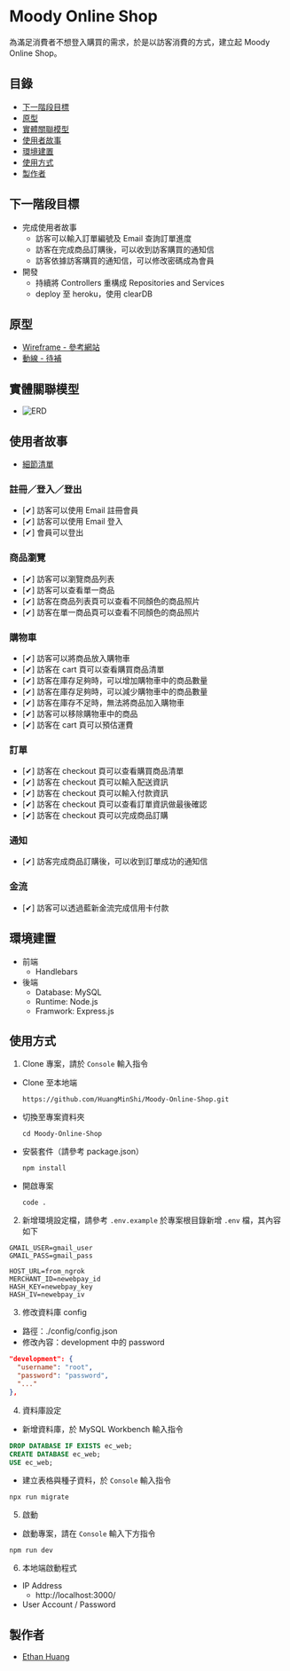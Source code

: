 # Moody Online Shop
為滿足消費者不想登入購買的需求，於是以訪客消費的方式，建立起 Moody Online Shop。

## 目錄
- [下一階段目標](#下一階段目標)
- [原型](#原型)
- [實體關聯模型](#實體關聯模型)
- [使用者故事](#使用者故事)
- [環境建置](#環境建置)
- [使用方式](#使用方式)
- [製作者](#製作者)

## 下一階段目標
* 完成使用者故事
  * 訪客可以輸入訂單編號及 Email 查詢訂單進度
  * 訪客在完成商品訂購後，可以收到訪客購買的通知信
  * 訪客依據訪客購買的通知信，可以修改密碼成為會員
* 開發
  * 持續將 Controllers 重構成 Repositories and Services
  * deploy 至 heroku，使用 clearDB

## 原型
* [Wireframe - 參考網站](https://klf-shopping.com/burton/men/apparel-accessories/jackets-outerwear.html)
* [動線 - 待補](#)

## 實體關聯模型
* ![ERD](./public/images/ec_web_Ethan_20191220)

## 使用者故事

* [細節清單](https://docs.google.com/spreadsheets/d/17A2yMwOYG7XeAdrV8trydgnE32LchVNWxaAVCoWyoOw/edit?usp=sharing)

### 註冊／登入／登出
* [✔] 訪客可以使用 Email 註冊會員
* [✔] 訪客可以使用 Email 登入
* [✔] 會員可以登出

### 商品瀏覽
* [✔] 訪客可以瀏覽商品列表
* [✔] 訪客可以查看單一商品
* [✔] 訪客在商品列表頁可以查看不同顏色的商品照片
* [✔] 訪客在單一商品頁可以查看不同顏色的商品照片

### 購物車
* [✔] 訪客可以將商品放入購物車
* [✔] 訪客在 cart 頁可以查看購買商品清單
* [✔] 訪客在庫存足夠時，可以增加購物車中的商品數量
* [✔] 訪客在庫存足夠時，可以減少購物車中的商品數量
* [✔] 訪客在庫存不足時，無法將商品加入購物車
* [✔] 訪客可以移除購物車中的商品
* [✔] 訪客在 cart 頁可以預估運費

### 訂單
* [✔] 訪客在 checkout 頁可以查看購買商品清單
* [✔] 訪客在 checkout 頁可以輸入配送資訊
* [✔] 訪客在 checkout 頁可以輸入付款資訊
* [✔] 訪客在 checkout 頁可以查看訂單資訊做最後確認
* [✔] 訪客在 checkout 頁可以完成商品訂購

### 通知
* [✔] 訪客完成商品訂購後，可以收到訂單成功的通知信

### 金流
* [✔] 訪客可以透過藍新金流完成信用卡付款

## 環境建置
* 前端
  * Handlebars 
* 後端
  * Database: MySQL
  * Runtime: Node.js
  * Framwork: Express.js

## 使用方式
1. Clone 專案，請於 `Console` 輸入指令
  * Clone 至本地端
    ```
    https://github.com/HuangMinShi/Moody-Online-Shop.git
    ```
  * 切換至專案資料夾
    ```
    cd Moody-Online-Shop
    ``` 
  * 安裝套件（請參考 package.json）
    ``` 
    npm install
    ``` 
  * 開啟專案
    ``` 
    code .
    ``` 
    
2. 新增環境設定檔，請參考 `.env.example` 於專案根目錄新增 `.env` 檔，其內容如下 

```
GMAIL_USER=gmail_user
GMAIL_PASS=gmail_pass

HOST_URL=from_ngrok
MERCHANT_ID=newebpay_id
HASH_KEY=newebpay_key
HASH_IV=newebpay_iv
```

3. 修改資料庫 config
  * 路徑：./config/config.json
  * 修改內容：development 中的 password

  ```json
  "development": {
    "username": "root",
    "password": "password",
    "..."
  },
  ```


4. 資料庫設定
  * 新增資料庫，於 MySQL Workbench 輸入指令
  ```SQL
  DROP DATABASE IF EXISTS ec_web;
  CREATE DATABASE ec_web;
  USE ec_web;
  ```

  * 建立表格與種子資料，於 `Console` 輸入指令
  ```
  npx run migrate
  ```

5. 啟動
  * 啟動專案，請在 `Console` 輸入下方指令
  ```
  npm run dev
  ```

6. 本地端啟動程式
  * IP Address
    * http://localhost:3000/
  * User Account / Password


## 製作者
* [Ethan Huang](https://github.com/HuangMinShi)